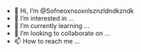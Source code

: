 - 👋 Hi, I’m @Sofneoxnsoxnlsznzldndkzndk
- 👀 I’m interested in ...
- 🌱 I’m currently learning ...
- 💞️ I’m looking to collaborate on ...
- 📫 How to reach me ...

<!---
Sofneoxnsoxnlsznzldndkzndk/Sofneoxnsoxnlsznzldndkzndk is a ✨ special ✨ repository because its `README.md` (this file) appears on your GitHub profile.
You can click the Preview link to take a look at your changes.
--->
